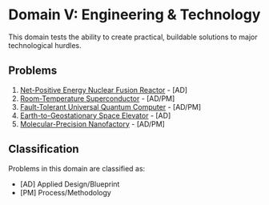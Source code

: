 # Domain V: Engineering & Technology

This domain tests the ability to create practical, buildable solutions to major technological hurdles.

## Problems

1. [Net-Positive Energy Nuclear Fusion Reactor](fusion_reactor.md) - [AD]
2. [Room-Temperature Superconductor](superconductor.md) - [AD/PM]
3. [Fault-Tolerant Universal Quantum Computer](quantum_computer.md) - [AD/PM]
4. [Earth-to-Geostationary Space Elevator](space_elevator.md) - [AD]
5. [Molecular-Precision Nanofactory](nanofactory.md) - [AD/PM]

## Classification

Problems in this domain are classified as:
- [AD] Applied Design/Blueprint
- [PM] Process/Methodology
